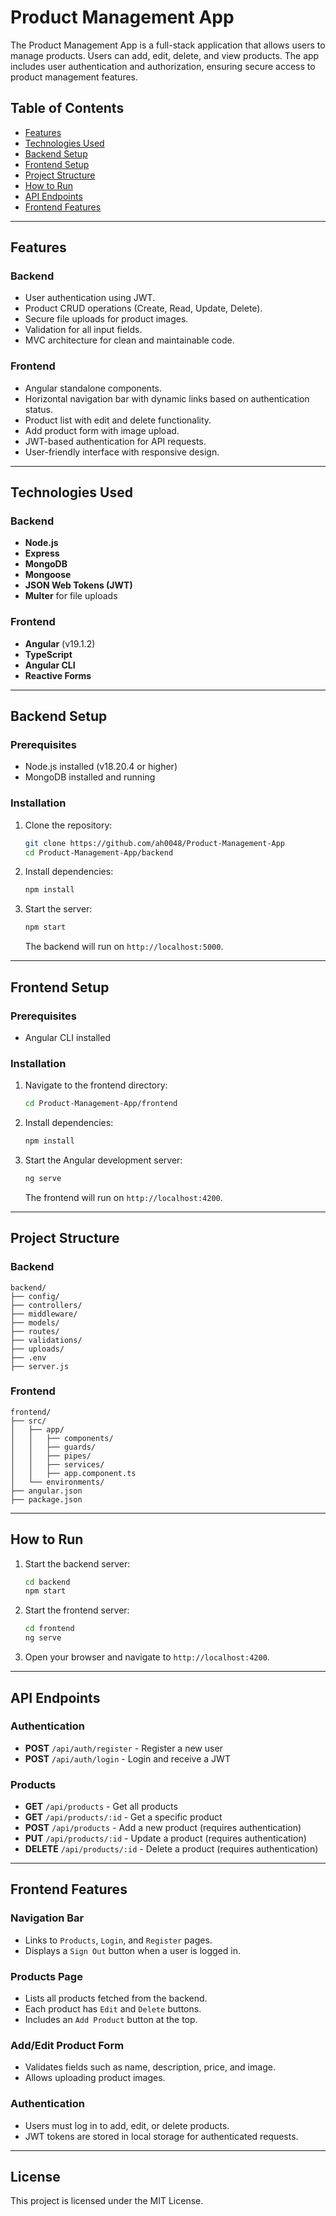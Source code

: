 # Product Management App

The Product Management App is a full-stack application that allows users to manage products. Users can add, edit, delete, and view products. The app includes user authentication and authorization, ensuring secure access to product management features.

## Table of Contents
- [Features](#features)
- [Technologies Used](#technologies-used)
- [Backend Setup](#backend-setup)
- [Frontend Setup](#frontend-setup)
- [Project Structure](#project-structure)
- [How to Run](#how-to-run)
- [API Endpoints](#api-endpoints)
- [Frontend Features](#frontend-features)

---

## Features

### Backend
- User authentication using JWT.
- Product CRUD operations (Create, Read, Update, Delete).
- Secure file uploads for product images.
- Validation for all input fields.
- MVC architecture for clean and maintainable code.

### Frontend
- Angular standalone components.
- Horizontal navigation bar with dynamic links based on authentication status.
- Product list with edit and delete functionality.
- Add product form with image upload.
- JWT-based authentication for API requests.
- User-friendly interface with responsive design.

---

## Technologies Used

### Backend
- **Node.js**
- **Express**
- **MongoDB**
- **Mongoose**
- **JSON Web Tokens (JWT)**
- **Multer** for file uploads

### Frontend
- **Angular** (v19.1.2)
- **TypeScript**
- **Angular CLI**
- **Reactive Forms**

---

## Backend Setup

### Prerequisites
- Node.js installed (v18.20.4 or higher)
- MongoDB installed and running

### Installation
1. Clone the repository:
   ```bash
   git clone https://github.com/ah0048/Product-Management-App
   cd Product-Management-App/backend
   ```
2. Install dependencies:
   ```bash
   npm install
   ```
3. Start the server:
   ```bash
   npm start
   ```
   The backend will run on `http://localhost:5000`.

---

## Frontend Setup

### Prerequisites
- Angular CLI installed

### Installation
1. Navigate to the frontend directory:
   ```bash
   cd Product-Management-App/frontend
   ```
2. Install dependencies:
   ```bash
   npm install
   ```
3. Start the Angular development server:
   ```bash
   ng serve
   ```
   The frontend will run on `http://localhost:4200`.

---

## Project Structure

### Backend
```
backend/
├── config/
├── controllers/
├── middleware/
├── models/
├── routes/
├── validations/
├── uploads/
├── .env
├── server.js
```

### Frontend
```
frontend/
├── src/
│   ├── app/
│   │   ├── components/
│   │   ├── guards/
│   │   ├── pipes/
│   │   ├── services/
│   │   ├── app.component.ts
│   └── environments/
├── angular.json
├── package.json
```

---

## How to Run
1. Start the backend server:
   ```bash
   cd backend
   npm start
   ```
2. Start the frontend server:
   ```bash
   cd frontend
   ng serve
   ```
3. Open your browser and navigate to `http://localhost:4200`.

---

## API Endpoints

### Authentication
- **POST** `/api/auth/register` - Register a new user
- **POST** `/api/auth/login` - Login and receive a JWT

### Products
- **GET** `/api/products` - Get all products
- **GET** `/api/products/:id` - Get a specific product
- **POST** `/api/products` - Add a new product (requires authentication)
- **PUT** `/api/products/:id` - Update a product (requires authentication)
- **DELETE** `/api/products/:id` - Delete a product (requires authentication)

---

## Frontend Features

### Navigation Bar
- Links to `Products`, `Login`, and `Register` pages.
- Displays a `Sign Out` button when a user is logged in.

### Products Page
- Lists all products fetched from the backend.
- Each product has `Edit` and `Delete` buttons.
- Includes an `Add Product` button at the top.

### Add/Edit Product Form
- Validates fields such as name, description, price, and image.
- Allows uploading product images.

### Authentication
- Users must log in to add, edit, or delete products.
- JWT tokens are stored in local storage for authenticated requests.

---

## License
This project is licensed under the MIT License.

